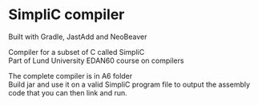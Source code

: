 # SimpliC compiler

Built with Gradle, JastAdd and NeoBeaver  

Compiler for a subset of C called SimpliC  
Part of Lund University EDAN60 course on compilers

The complete compiler is in A6 folder  
Build jar and use it on a valid SimpliC program file to output the assembly code that you can then link and run.